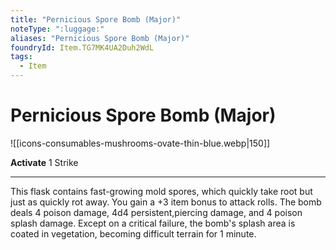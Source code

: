 ```yaml
---
title: "Pernicious Spore Bomb (Major)"
noteType: ":luggage:"
aliases: "Pernicious Spore Bomb (Major)"
foundryId: Item.TG7MK4UA2Duh2WdL
tags:
  - Item
---
```


# Pernicious Spore Bomb (Major)
![[icons-consumables-mushrooms-ovate-thin-blue.webp|150]]

**Activate** 1 Strike

* * *

This flask contains fast-growing mold spores, which quickly take root but just as quickly rot away. You gain a +3 item bonus to attack rolls. The bomb deals 4 poison damage, 4d4 persistent,piercing damage, and 4 poison splash damage. Except on a critical failure, the bomb's splash area is coated in vegetation, becoming difficult terrain for 1 minute.
